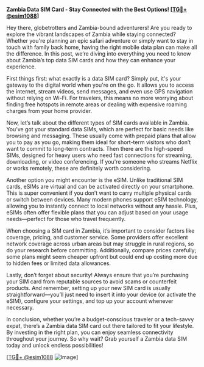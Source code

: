 **Zambia Data SIM Card - Stay Connected with the Best Options! [[TG💪+ @esim1088](https://t.me/s/esim1088)]**

Hey there, globetrotters and Zambia-bound adventurers! Are you ready to explore the vibrant landscapes of Zambia while staying connected? Whether you're planning an epic safari adventure or simply want to stay in touch with family back home, having the right mobile data plan can make all the difference. In this post, we’re diving into everything you need to know about Zambia’s top data SIM cards and how they can enhance your experience.

First things first: what exactly is a data SIM card? Simply put, it's your gateway to the digital world when you're on the go. It allows you to access the internet, stream videos, send messages, and even use GPS navigation without relying on Wi-Fi. For travelers, this means no more worrying about finding free hotspots in remote areas or dealing with expensive roaming charges from your home provider. 

Now, let’s talk about the different types of SIM cards available in Zambia. You’ve got your standard data SIMs, which are perfect for basic needs like browsing and messaging. These usually come with prepaid plans that allow you to pay as you go, making them ideal for short-term visitors who don’t want to commit to long-term contracts. Then there are the high-speed SIMs, designed for heavy users who need fast connections for streaming, downloading, or video conferencing. If you're someone who streams Netflix or works remotely, these are definitely worth considering.

Another option you might encounter is the eSIM. Unlike traditional SIM cards, eSIMs are virtual and can be activated directly on your smartphone. This is super convenient if you don’t want to carry multiple physical cards or switch between devices. Many modern phones support eSIM technology, allowing you to instantly connect to local networks without any hassle. Plus, eSIMs often offer flexible plans that you can adjust based on your usage needs—perfect for those who travel frequently.

When choosing a SIM card in Zambia, it’s important to consider factors like coverage, pricing, and customer service. Some providers offer excellent network coverage across urban areas but may struggle in rural regions, so do your research before committing. Additionally, compare prices carefully; some plans might seem cheaper upfront but could end up costing more due to hidden fees or limited data allowances.

Lastly, don’t forget about security! Always ensure that you’re purchasing your SIM card from reputable sources to avoid scams or counterfeit products. And remember, setting up your new SIM card is usually straightforward—you’ll just need to insert it into your device (or activate the eSIM), configure your settings, and top up your account whenever necessary.

In conclusion, whether you’re a budget-conscious traveler or a tech-savvy expat, there’s a Zambia data SIM card out there tailored to fit your lifestyle. By investing in the right plan, you can enjoy seamless connectivity throughout your journey. So why wait? Grab yourself a Zambia data SIM today and unlock endless possibilities!

[[TG💪+ @esim1088](https://t.me/s/esim1088) ![Image](https://i.postimg.cc/Y0z9fWf4/image.png)]